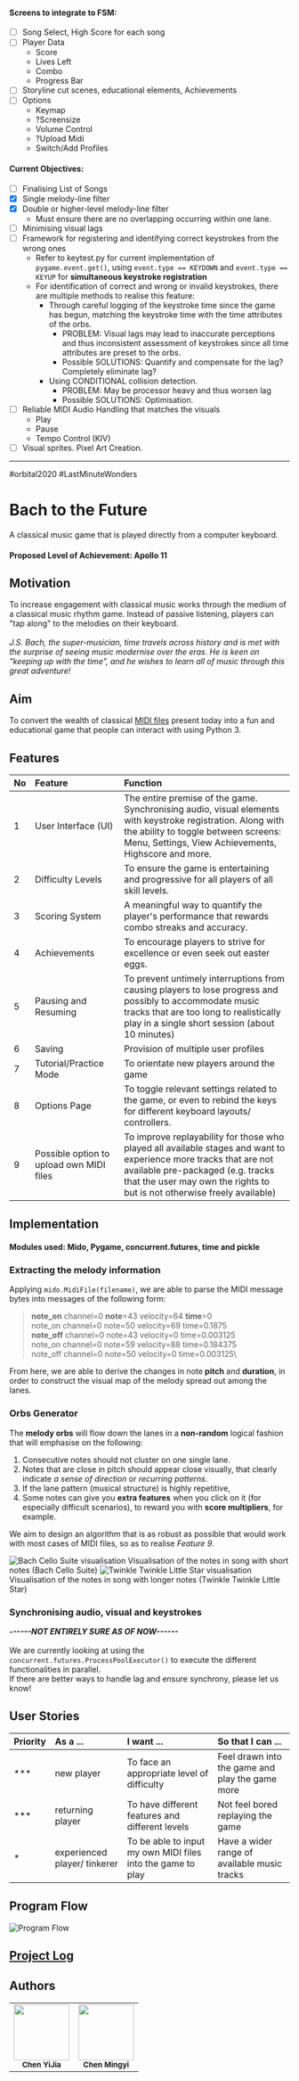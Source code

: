 #### Screens to integrate to FSM:
- [ ] Song Select, High Score for each song
- [ ] Player Data
	- Score
	- Lives Left
	- Combo
	- Progress Bar
- [ ] Storyline cut scenes, educational elements, Achievements
- [ ] Options
	- Keymap
	- ?Screensize
	- Volume Control
	- ?Upload Midi
	- Switch/Add Profiles

#### Current Objectives:
- [ ] Finalising List of Songs
- [x] Single melody-line filter
- [x] Double or higher-level melody-line filter
	- Must ensure there are no overlapping occurring within one lane.
- [ ] Minimising visual lags
- [ ] Framework for registering and identifying correct keystrokes from the wrong ones
	- Refer to keytest.py for current implementation of `pygame.event.get()`, using `event.type == KEYDOWN` and `event.type == KEYUP` for **simultaneous keystroke registration**
	- For identification of correct and wrong or invalid keystrokes, there are multiple methods to realise this feature:
		- Through careful logging of the keystroke time since the game has begun, matching the keystroke time with the time attributes of the orbs.
			- PROBLEM: Visual lags may lead to inaccurate perceptions and thus inconsistent assessment of keystrokes since all time attributes are preset to the orbs.
			- Possible SOLUTIONS: Quantify and compensate for the lag? Completely eliminate lag?
		- Using CONDITIONAL collision detection.
			- PROBLEM: May be processor heavy and thus worsen lag
			- Possible SOLUTIONS: Optimisation.
- [ ] Reliable MIDI Audio Handling that matches the visuals
	- Play
	- Pause
	- Tempo Control (KIV)
- [ ] Visual sprites. Pixel Art Creation.

---
#orbital2020 #LastMinuteWonders
# Bach to the Future
A classical music game that is played directly from a computer keyboard.

#### Proposed Level of Achievement: Apollo 11

## Motivation
To increase engagement with classical music works through the medium of a classical music rhythm game. Instead of passive listening, players can "tap along" to the melodies on their keyboard.\
\
*J.S. Bach, the super-musician, time travels across history and is met with the surprise of seeing music modernise over the eras. He is keen on "keeping up with the time", and he wishes to learn all of music through this great adventure!*

## Aim
To convert the wealth of classical [MIDI files](https://en.scratch-wiki.info/wiki/MIDI_Notes) present today into a fun and educational game that people can interact with using Python 3.

## Features

| No | Feature | Function |
|:--|:--|:--|
| 1 | User Interface (UI) | The entire premise of the game. Synchronising audio, visual elements with keystroke registration. Along with the ability to toggle between screens: Menu, Settings, View Achievements, Highscore and more.|
| 2 | Difficulty Levels | To ensure the game is entertaining and progressive for all players of all skill levels. |
| 3 | Scoring System | A meaningful way to quantify the player's performance that rewards combo streaks and accuracy. |
| 4 | Achievements | To encourage players to strive for excellence or even seek out easter eggs. |
| 5 | Pausing and Resuming | To prevent untimely interruptions from causing players to lose progress and possibly to accommodate music tracks that are too long to realistically play in a single short session (about 10 minutes) |
| 6 | Saving | Provision of multiple user profiles |
| 7 | Tutorial/Practice Mode | To orientate new players around the game |
| 8 | Options Page | To toggle relevant settings related to the game, or even to rebind the keys for different keyboard layouts/ controllers. |
| 9 | Possible option to upload own MIDI files | To improve replayability for those who played all available stages and want to experience more tracks that are not available pre-packaged (e.g. tracks that the user may own the rights to but is not otherwise freely available) |

## Implementation
#### Modules used: Mido, Pygame, concurrent.futures, time and pickle
### Extracting the melody information
Applying `mido.MidiFile(filename)`, we are able to parse the MIDI message bytes into messages of the following form:

> **note_on** channel=0 **note**=43 velocity=64 **time**=0\
> note_on channel=0 note=50 velocity=69 time=0.1875\
> **note_off** channel=0 note=43 velocity=0 time=0.003125\
> note_on channel=0 note=59 velocity=88 time=0.184375\
> note_off channel=0 note=50 velocity=0 time=0.003125\

From here, we are able to derive the changes in note **pitch** and **duration**, in order to construct the visual map of the melody spread out among the lanes.

### Orbs Generator
The **melody orbs** will flow down the lanes in a **non-random** logical fashion that will emphasise on the following:
1. Consecutive notes should not cluster on one single lane.
2. Notes that are close in pitch should appear close visually, that clearly indicate *a sense of direction* or *recurring patterns*.
3. If the lane pattern (musical structure) is highly repetitive, <insert bonus feature here>
4. Some notes can give you **extra features** when you click on it (for especially difficult scenarios), to reward you with **score multipliers**, for example.

We aim to design an algorithm that is as robust as possible that would work with most cases of MIDI files, so as to realise *Feature 9*.

<img alt="Bach Cello Suite visualisation" src="./Tech Demo and Resources/Bach Cello Suite visualisation.gif">
Visualisation of the notes in song with short notes (Bach Cello Suite)

<img alt="Twinkle Twinkle Little Star visualisation" src="./Tech Demo and Resources/Twinkle Twinkle Little Star visualisation.gif">
Visualisation of the notes in song with longer notes (Twinkle Twinkle Little Star)

### Synchronising audio, visual and keystrokes
***------NOT ENTIRELY SURE AS OF NOW------***\
\
We are currently looking at using the `concurrent.futures.ProcessPoolExecutor()` to execute the different functionalities in parallel.\
If there are better ways to handle lag and ensure synchrony, please let us know!

## User Stories

| Priority | As a ... | I want ... | So that I can ... |
|:--|:--|:--|:--|
| *** | new player | To face an appropriate level of difficulty | Feel drawn into the game and play the game more |
| *** | returning player | To have different features and different levels | Not feel bored replaying the game |
| * | experienced player/ tinkerer | To be able to input my own MIDI files into the game to play | Have a wider range of available music tracks |

## Program Flow
<img alt="Program Flow" src="./Tech Demo and Resources/Program Flow.svg">


## [Project Log](https://docs.google.com/spreadsheets/d/1cvhibKC6C2piTqb6wom9Ge8BIiDPPLDGw0afi3QZ9Ro/edit?usp=sharing)

## Authors
<table>
  <tr>
    <td align="center"><img src="https://avatars.githubusercontent.com/chence08" width="100px;" alt=""/><br /><sub><b>Chen YiJia</b></sub><br /></td>
    <td align="center"><img src="https://avatars.githubusercontent.com/mingyi456" width="100px;" alt=""/><br /><sub><b>Chen Mingyi</b></sub><br /></td>
  </tr>
<table>